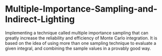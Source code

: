 # Multiple-Importance-Sampling-and-Indirect-Lighting
Implementing a technique called multiple importance sampling that can greatly increase the
reliability and efficiency of Monte Carlo integration. It is based on the idea of using more
than one sampling technique to evaluate a given integral, and combining the sample values
in a provably good way.
